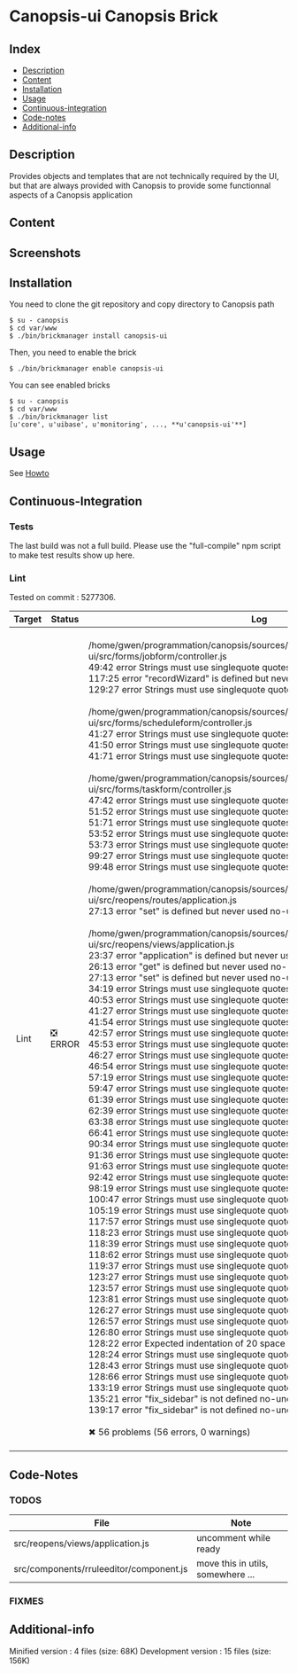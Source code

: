 # Canopsis-ui Canopsis Brick

## Index

- [Description](#description)
- [Content](#content)
- [Installation](#installation)
- [Usage](#usage)
- [Continuous-integration](#continuous-integration)
- [Code-notes](#code-notes)
- [Additional-info](#additional-info)

## Description

Provides objects and templates that are not technically required by the UI, but that are always provided with Canopsis to provide some functionnal aspects of a Canopsis application

## Content



## Screenshots



## Installation

You need to clone the git repository and copy directory to Canopsis path

    $ su - canopsis 
    $ cd var/www
    $ ./bin/brickmanager install canopsis-ui

Then, you need to enable the brick

    $ ./bin/brickmanager enable canopsis-ui

You can see enabled bricks

    $ su - canopsis
    $ cd var/www
    $ ./bin/brickmanager list
    [u'core', u'uibase', u'monitoring', ..., **u'canopsis-ui'**]

## Usage

See [Howto](https://git.canopsis.net/canopsis-ui-bricks/canopsis-ui/blob/master/doc/index.rst)

## Continuous-Integration

### Tests

The last build was not a full build. Please use the "full-compile" npm script to make test results show up here.

### Lint

Tested on commit : 5277306.

| Target | Status | Log |
| ------ | ------ | --- |
| Lint   | :negative_squared_cross_mark: ERROR | <br>/home/gwen/programmation/canopsis/sources/webcore/src/canopsis/canopsis-ui/src/forms/jobform/controller.js<br>   49:42  error  Strings must use singlequote              quotes<br>  117:25  error  "recordWizard" is defined but never used  no-unused-vars<br>  129:27  error  Strings must use singlequote              quotes<br><br>/home/gwen/programmation/canopsis/sources/webcore/src/canopsis/canopsis-ui/src/forms/scheduleform/controller.js<br>  41:27  error  Strings must use singlequote  quotes<br>  41:50  error  Strings must use singlequote  quotes<br>  41:71  error  Strings must use singlequote  quotes<br><br>/home/gwen/programmation/canopsis/sources/webcore/src/canopsis/canopsis-ui/src/forms/taskform/controller.js<br>  47:42  error  Strings must use singlequote  quotes<br>  51:52  error  Strings must use singlequote  quotes<br>  51:71  error  Strings must use singlequote  quotes<br>  53:52  error  Strings must use singlequote  quotes<br>  53:73  error  Strings must use singlequote  quotes<br>  99:27  error  Strings must use singlequote  quotes<br>  99:48  error  Strings must use singlequote  quotes<br><br>/home/gwen/programmation/canopsis/sources/webcore/src/canopsis/canopsis-ui/src/reopens/routes/application.js<br>  27:13  error  "set" is defined but never used  no-unused-vars<br><br>/home/gwen/programmation/canopsis/sources/webcore/src/canopsis/canopsis-ui/src/reopens/views/application.js<br>   23:37  error  "application" is defined but never used                   no-unused-vars<br>   26:13  error  "get" is defined but never used                           no-unused-vars<br>   27:13  error  "set" is defined but never used                           no-unused-vars<br>   34:19  error  Strings must use singlequote                              quotes<br>   40:53  error  Strings must use singlequote                              quotes<br>   41:27  error  Strings must use singlequote                              quotes<br>   41:54  error  Strings must use singlequote                              quotes<br>   42:57  error  Strings must use singlequote                              quotes<br>   45:53  error  Strings must use singlequote                              quotes<br>   46:27  error  Strings must use singlequote                              quotes<br>   46:54  error  Strings must use singlequote                              quotes<br>   57:19  error  Strings must use singlequote                              quotes<br>   59:47  error  Strings must use singlequote                              quotes<br>   61:39  error  Strings must use singlequote                              quotes<br>   62:39  error  Strings must use singlequote                              quotes<br>   63:38  error  Strings must use singlequote                              quotes<br>   66:41  error  Strings must use singlequote                              quotes<br>   90:34  error  Strings must use singlequote                              quotes<br>   91:36  error  Strings must use singlequote                              quotes<br>   91:63  error  Strings must use singlequote                              quotes<br>   92:42  error  Strings must use singlequote                              quotes<br>   98:19  error  Strings must use singlequote                              quotes<br>  100:47  error  Strings must use singlequote                              quotes<br>  105:19  error  Strings must use singlequote                              quotes<br>  117:57  error  Strings must use singlequote                              quotes<br>  118:23  error  Strings must use singlequote                              quotes<br>  118:39  error  Strings must use singlequote                              quotes<br>  118:62  error  Strings must use singlequote                              quotes<br>  119:37  error  Strings must use singlequote                              quotes<br>  123:27  error  Strings must use singlequote                              quotes<br>  123:57  error  Strings must use singlequote                              quotes<br>  123:81  error  Strings must use singlequote                              quotes<br>  126:27  error  Strings must use singlequote                              quotes<br>  126:57  error  Strings must use singlequote                              quotes<br>  126:80  error  Strings must use singlequote                              quotes<br>  128:22  error  Expected indentation of 20 space characters but found 21  indent<br>  128:24  error  Strings must use singlequote                              quotes<br>  128:43  error  Strings must use singlequote                              quotes<br>  128:66  error  Strings must use singlequote                              quotes<br>  133:19  error  Strings must use singlequote                              quotes<br>  135:21  error  "fix_sidebar" is not defined                              no-undef<br>  139:17  error  "fix_sidebar" is not defined                              no-undef<br><br>✖ 56 problems (56 errors, 0 warnings)<br><br> |


## Code-Notes

### TODOS

| File   | Note   |
|--------|--------|
| src/reopens/views/application.js | uncomment while ready |
| src/components/rruleeditor/component.js | move this in utils, somewhere ... |


### FIXMES



## Additional-info

Minified version : 4 files (size: 68K)
Development version : 15 files (size: 156K)
